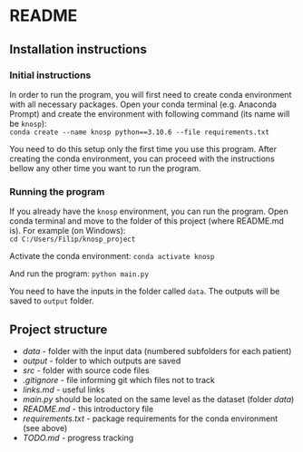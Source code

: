 # README

## Installation instructions

### Initial instructions

In order to run the program, you will first need to create conda environment with all necessary packages. Open your conda terminal (e.g. Anaconda Prompt) and create the environment with following command (its name will be `knosp`):  
`conda create --name knosp python==3.10.6 --file requirements.txt`

You need to do this setup only the first time you use this program. After creating the conda environment, you can proceed with the instructions bellow any other time you want to run the program.

### Running the program 

If you already have the `knosp` environment, you can run the program. Open conda terminal and move to the folder of this project (where README.md is). For example (on Windows):  
`cd C:/Users/Filip/knosp_project`

Activate the conda environment:
`conda activate knosp`

And run the program:
`python main.py`

You need to have the inputs in the folder called `data`. The outputs will be saved to `output` folder. 

## Project structure

- *data* - folder with the input data (numbered subfolders for each patient)
- *output* - folder to which outputs are saved
- *src* - folder with source code files
- *.gitignore* - file informing git which files not to track
- *links.md* - useful links
- *main.py* should be located on the same level as the dataset (folder *data*)
- *README.md* - this introductory file
- *requirements.txt* - package requirements for the conda environment (see above)
- *TODO.md* - progress tracking
